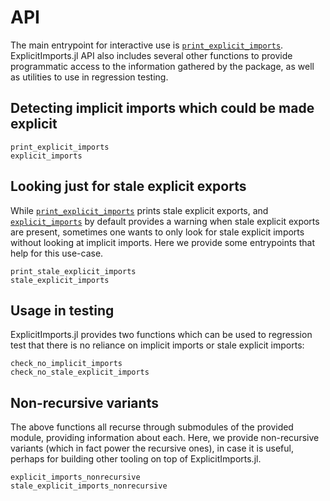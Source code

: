 # API

The main entrypoint for interactive use is [`print_explicit_imports`](@ref). ExplicitImports.jl API also includes several other functions to provide programmatic access to the information gathered by the package, as well as utilities to use in regression testing.

## Detecting implicit imports which could be made explicit

```@docs
print_explicit_imports
explicit_imports
```

## Looking just for stale explicit exports

While [`print_explicit_imports`](@ref) prints stale explicit exports, and [`explicit_imports`](@ref) by default provides a warning when stale explicit exports are present, sometimes one wants to only look for stale explicit imports without looking at implicit imports. Here we provide some entrypoints that help for this use-case.

```@docs
print_stale_explicit_imports
stale_explicit_imports
```

## Usage in testing

ExplicitImports.jl provides two functions which can be used to regression test that there is no reliance on implicit imports or stale explicit imports:

```@docs
check_no_implicit_imports
check_no_stale_explicit_imports
```

## Non-recursive variants

The above functions all recurse through submodules of the provided module, providing information about each. Here, we provide non-recursive variants (which in fact power the recursive ones), in case it is useful, perhaps for building other tooling on top of ExplicitImports.jl.

```@docs
explicit_imports_nonrecursive
stale_explicit_imports_nonrecursive
```

